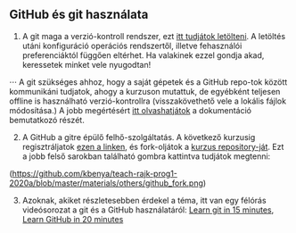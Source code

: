 ## GitHub és git használata

1. A git maga a verzió-kontroll rendszer, ezt [itt tudjátok letölteni](https://git-scm.com/downloads). 
A letöltés utáni konfiguráció operációs rendszertől, illetve fehasználói preferenciáktól függően eltérhet. 
Ha valakinek ezzel gondja akad, keressetek minket vele nyugodtan!

⋅⋅⋅ A git szükséges ahhoz, hogy a saját gépetek és a GitHub repo-tok között kommunikáni tudjatok,
ahogy a kurzuson mutattuk, de egyébként teljesen offline is használható verzió-kontrollra 
(visszakövethető vele a lokális fájlok módosítása.) 
A jobb megértésért [itt olvashatjátok](https://git-scm.com/book/en/v2/Getting-Started-What-is-Git%3F) a dokumentáció bemutatkozó részét.

2. A GitHub a gitre épülő felhő-szolgáltatás. 
A következő kurzusig regisztráljatok [ezen a linken](https://github.com/), és fork-oljátok a [kurzus repository-ját](https://github.com/kbenya/teach-rajk-prog1-2020a). 
Ezt a jobb felső sarokban található gombra kattintva tudjátok megtenni:

(https://github.com/kbenya/teach-rajk-prog1-2020a/blob/master/materials/others/github_fork.png)

3. Azoknak, akiket részletesebben érdekel a téma, 
itt van egy félórás videósorozat a git és a GitHub használatáról: 
[Learn git in 15 minutes](https://www.youtube.com/watch?v=USjZcfj8yxE), [Learn GitHub in 20 minutes](https://www.youtube.com/watch?v=nhNq2kIvi9s)
